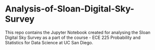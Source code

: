 # Analysis-of-Sloan-Digital-Sky-Survey

This repo contains the Jupyter Notebook created for analysing the Sloan Digital Sky Survey as a part of the course - ECE 225 Probability and Statistics for Data Science at UC San Diego.


